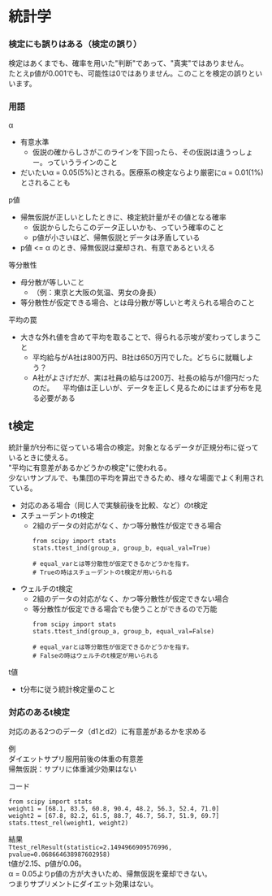 # 統計学
### 検定にも誤りはある（検定の誤り）
検定はあくまでも、確率を用いた"判断"であって、"真実"ではありません。  
たとえp値が0.001でも、可能性は0ではありません。このことを検定の誤りといいます。

### 用語
α
 - 有意水準
    - 仮説の確からしさがこのラインを下回ったら、その仮説は違うっしょー。っていうラインのこと
 - だいたいα = 0.05(5%)とされる。医療系の検定ならより厳密にα = 0.01(1%)とされることも
 
p値
 - 帰無仮説が正しいとしたときに、検定統計量がその値となる確率
     - 仮説からしたらこのデータ正しいかも、っていう確率のこと
     - p値が小さいほど、帰無仮説とデータは矛盾している
 - p値 <= α のとき、帰無仮説は棄却され、有意であるといえる
 
等分散性
 - 母分散が等しいこと
    - （例：東京と大阪の気温、男女の身長）
 - 等分散性が仮定できる場合、とは母分散が等しいと考えられる場合のこと
 
平均の罠
 - 大きな外れ値を含めて平均を取ることで、得られる示唆が変わってしまうこと
    - 平均給与がA社は800万円、B社は650万円でした。どちらに就職しよう？
    - A社がよさげだが、実は社員の給与は200万、社長の給与が1億円だったのだ。
    　平均値は正しいが、データを正しく見るためにはまず分布を見る必要がある
 
## t検定
統計量がt分布に従っている場合の検定。対象となるデータが正規分布に従っているときに使える。  
"平均に有意差があるかどうかの検定"に使われる。  
少ないサンプルで、も集団の平均を算出できるため、様々な場面でよく利用されている。
 - 対応のある場合（同じ人で実験前後を比較、など）のt検定
 - スチューデントのt検定
    - 2組のデータの対応がなく、かつ等分散性が仮定できる場合
        ```
        from scipy import stats
        stats.ttest_ind(group_a, group_b, equal_val=True)
        
        # equal_varとは等分散性が仮定できるかどうかを指す。
        # Trueの時はスチューデントのt検定が用いられる
        ```
 - ウェルチのt検定
    - 2組のデータの対応がなく、かつ等分散性が仮定できない場合
    - 等分散性が仮定できる場合でも使うことができるので万能
        ```
        from scipy import stats
        stats.ttest_ind(group_a, group_b, equal_val=False)
        
        # equal_varとは等分散性が仮定できるかどうかを指す。
        # Falseの時はウェルチのt検定が用いられる
        ```
    
t値
 - t分布に従う統計検定量のこと


### 対応のあるt検定
対応のある2つのデータ（d1とd2）に有意差があるかを求める

例  
ダイエットサプリ服用前後の体重の有意差  
帰無仮説：サプリに体重減少効果はない

コード  
```
from scipy import stats
weight1 = [68.1, 83.5, 60.8, 90.4, 48.2, 56.3, 52.4, 71.0]
weight2 = [67.8, 82.2, 61.5, 88.7, 46.7, 56.7, 51.9, 69.7]
stats.ttest_rel(weight1, weight2)
```  

結果  
`Ttest_relResult(statistic=2.1494966909576996, pvalue=0.068664638987602958)`  
t値が2.15、p値が0.06。  
α = 0.05よりp値の方が大きいため、帰無仮説を棄却できない。  
つまりサプリメントにダイエット効果はない。
